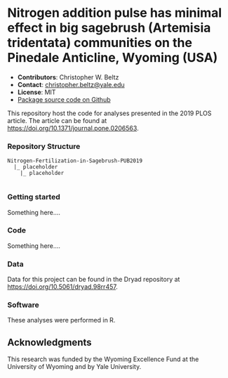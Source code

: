 # Nitrogen addition pulse has minimal effect in big sagebrush (Artemisia tridentata) communities on the Pinedale Anticline, Wyoming (USA)

- **Contributors**: Christopher W. Beltz
- **Contact**: christopher.beltz@yale.edu
- **License**: MIT
- [Package source code on Github](https://github.com/cwbeltz/Nitrogen-Fertilization-in-Sagebrush-PUB2019)

This repository host the code for analyses presented in the 2019 PLOS article. The article can be found at https://doi.org/10.1371/journal.pone.0206563.

### Repository Structure

```
Nitrogen-Fertilization-in-Sagebrush-PUB2019
  |_ placeholder
    |_ placeholder
   
```

### Getting started

Something here....



### Code 

Something here....



### Data

Data for this project can be found in the Dryad repository at https://doi.org/10.5061/dryad.98rr457.



### Software

These analyses were performed in R.



## Acknowledgments

This research was funded by the Wyoming Excellence Fund at the University of Wyoming and by Yale University.
